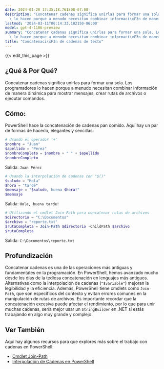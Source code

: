 ```yaml
---
date: 2024-01-20 17:35:18.761808-07:00
description: "Concatenar cadenas significa unirlas para formar una sola. Los programadores\
  \ lo hacen porque a menudo necesitan combinar informaci\xF3n de manera din\xE1mica\u2026"
lastmod: '2024-03-11T00:14:33.102150-06:00'
model: gpt-4-1106-preview
summary: "Concatenar cadenas significa unirlas para formar una sola. Los programadores\
  \ lo hacen porque a menudo necesitan combinar informaci\xF3n de manera din\xE1mica\u2026"
title: "Concatenaci\xF3n de cadenas de texto"
---
```


{{< edit_this_page >}}

## ¿Qué & Por Qué?

Concatenar cadenas significa unirlas para formar una sola. Los programadores lo hacen porque a menudo necesitan combinar información de manera dinámica para mostrar mensajes, crear rutas de archivos o ejecutar comandos.

## Cómo:

PowerShell hace la concatenación de cadenas pan comido. Aquí hay un par de formas de hacerlo, elegantes y sencillas:

```PowerShell
# Usando el operador '+'
$nombre = "Juan"
$apellido = "Pérez"
$nombreCompleto = $nombre + " " + $apellido
$nombreCompleto
```
Salida: `Juan Pérez`

```PowerShell
# Usando la interpolación de cadenas con "$()"
$saludo = "Hola"
$hora = "tarde"
$mensaje = "$saludo, buena $hora!"
$mensaje
```
Salida: `Hola, buena tarde!`

```PowerShell
# Utilizando el cmdlet Join-Path para concatenar rutas de archivos
$directorio = "C:\Documentos"
$archivo = "reporte.txt"
$rutaCompleta = Join-Path $directorio -ChildPath $archivo
$rutaCompleta
```
Salida: `C:\Documentos\reporte.txt`

## Profundización

Concatenar cadenas es una de las operaciones más antiguas y fundamentales en la programación. En PowerShell, hemos avanzado mucho desde los días de la tediosa concatenación en lenguajes más antiguos. Alternativas como la interpolación de cadenas (`"$variable"`) mejoran la legibilidad y la eficiencia. Además, PowerShell tiene cmdlets como `Join-Path`, que son específicos del contexto y evitan errores comunes en la manipulación de rutas de archivos. Es importante recordar que la concatenación excesiva puede afectar el rendimiento, por lo que para unir muchas cadenas, sería mejor usar un `StringBuilder` en .NET si estás trabajando en algo muy grande y complejo.

## Ver También

Aquí hay algunos recursos para que explores más sobre el trabajo con cadenas en PowerShell:

- [Cmdlet Join-Path](https://docs.microsoft.com/en-us/powershell/module/microsoft.powershell.management/join-path?view=powershell-7.1)
- [Interpolación de Cadenas en PowerShell](https://ss64.com/ps/syntax-operators.html)
